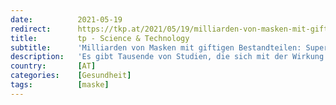 ```yaml
---
date:          2021-05-19
redirect:      https://tkp.at/2021/05/19/milliarden-von-masken-mit-giftigen-bestandteilen-supergau-fuer-die-umwelt/
title:         tp - Science & Technology
subtitle:      'Milliarden von Masken mit giftigen Bestandteilen: Supergau für die Umwelt'
description:   'Es gibt Tausende von Studien, die sich mit der Wirkung und Nebenwirkungen von Masken befassen. Diese beweisen, dass sie keinen Einfluss auf das Infektionsgeschehen haben, aber sich negativ auf die Gesundheit der Träger auswirken. Die größten Studien im realen Leben sind die Vergleiche von Schweden mit dem Rest von Europa und die US-Bundesstaaten mit und …'
country:       [AT]
categories:    [Gesundheit]
tags:          [maske]
---
```

